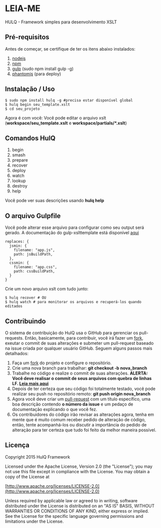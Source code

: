# LEIA-ME #

HULQ - Framework simples para desenvolvimento XSLT

## Pré-requisitos ##

Antes de começar, se certifique de ter os itens abaixo instalados:

1. [nodejs](https://nodejs.org/)
2. [npm](https://www.npmjs.com/)
3. [gulp](http://gulpjs.com/) (sudo npm install gulp -g)
4. [phantomjs](http://phantomjs.org/) (para deploy)

## Instalação / Uso ##

```
$ sudo npm install hulq -g #precisa estar disponível global
$ hulq begin seu_template.xslt
$ cd seu_projeto
```

Agora é com você: Você pode editar o arquivo xslt (**workspace/seu_template.xslt** e **workspace/partials/*.xslt**)

## Comandos HulQ ##

  1. begin
  2. smash
  3. prepare
  4. recover
  5. deploy
  6. watch
  7. lookup
  8. destroy
  9. help

Você pode ver suas descrições usando **hulq help**

## O arquivo Gulpfile ##

Você pode alterar esse arquivo para configurar como seu output será gerado.
A documentação do gulp-xslttemplate está disponível [aqui](tasks/README.md)


```
replaces: {
  jsmin: {
    filename: "app.js",
    path: jsBuildPath,
  },  
  cssmin: {
    filename: "app.css",
    path: cssBuildPath,
  }
} 
```

Crie um novo arquivo xslt com tudo junto:

```
$ hulq recover # OU
$ hulq watch # para monitorar os arquivos e recuperá-los quando editados
```

## Contribuindo


O sistema de contribuição do HulQ usa o GitHub para gerenciar os pull-requests. Então, basicamente, para contribuir, você irá fazer um [fork](https://help.github.com/articles/fork-a-repo/), exeutar o commit de suas alterações e submeter um pull-request baseado na issue criada por qualquer usuário GitHub. Seguem alguns passos mais detalhados:

1. Faça um [fork](https://help.github.com/articles/fork-a-repo/) do projeto e configure o repositório.
2. Crie uma nova branch para trabalhar: **git checkout -b nova_branch**
3. Trabalhe no código e realize o commit de suas alterações. **ALERTA: Você deve realisar o commit de seus arquivos com quebra de linhas LF. [Leia mais aqui](https://help.github.com/articles/dealing-with-line-endings/)**
4. Depois de ter certeza que seu código foi totalmente testado, você pode realizar seu push no repositório remoto: **git push origin nova_branch**
5. Agora você deve criar um [pull-request](https://help.github.com/articles/creating-a-pull-request) com um título específico, uma boa descrição contendo **o número da issue** e um pedaço de documentação explicando o que você fez.
6. Os contribuidores do código irão revisar as alterações agora, tenha em mente que é muito comum receber pedido de alteração de código, então, tente acompanhá-los ou discutir a importância do pedido de alteração para ter certeza que tudo foi feito da melhor maneira possível.

## Licença ##

Copyright 2015 HulQ Framework

Licensed under the Apache License, Version 2.0 (the "License");
you may not use this file except in compliance with the License.
You may obtain a copy of the License at

[http://www.apache.org/licenses/LICENSE-2.0](http://www.apache.org/licenses/LICENSE-2.0)

Unless required by applicable law or agreed to in writing, software
distributed under the License is distributed on an "AS IS" BASIS,
WITHOUT WARRANTIES OR CONDITIONS OF ANY KIND, either express or implied.
See the License for the specific language governing permissions and
limitations under the License.